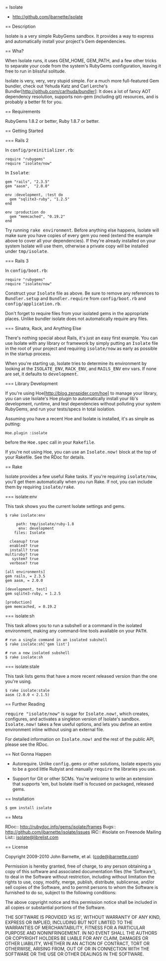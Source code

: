 = Isolate

* http://github.com/jbarnette/isolate

== Description

Isolate is a very simple RubyGems sandbox. It provides a way to
express and automatically install your project's Gem dependencies.

== Wha?

When Isolate runs, it uses GEM_HOME, GEM_PATH, and a few other tricks
to separate your code from the system's RubyGems configuration,
leaving it free to run in blissful solitude.

Isolate is very, very, very stupid simple. For a much more
full-featured Gem bundler, check out Yehuda Katz and Carl Lerche's
Bundler[http://github.com/carlhuda/bundler]: It does a lot of fancy
AOT dependency resolution, supports non-gem (including git) resources,
and is probably a better fit for you.

== Requirements

RubyGems 1.8.2 or better, Ruby 1.8.7 or better.

== Getting Started

=== Rails 2

In <tt>config/preinitializer.rb</tt>:

    require "rubygems"
    require "isolate/now"

In <tt>Isolate</tt>:

    gem "rails", "2.3.5"
    gem "aasm",  "2.0.0"

    env :development, :test do
      gem "sqlite3-ruby", "1.2.5"
    end

    env :production do
      gem "memcached", "0.19.2"
    end

Try running <tt>rake environment</tt>. Before anything else happens,
Isolate will make sure you have copies of every gem you need (extend
the example above to cover all your dependencies). If they're already
installed on your system Isolate will use them, otherwise a private
copy will be installed under <tt>tmp/isolate</tt>.

=== Rails 3

In <tt>config/boot.rb</tt>:

    require "rubygems"
    require "isolate/now"

Construct your <tt>Isolate</tt> file as above. Be sure to remove any
references to <tt>Bundler.setup</tt> and <tt>Bundler.require</tt> from
<tt>config/boot.rb</tt> and <tt>config/application.rb</tt>.

Don't forget to require files from your isolated gems in the appropriate
places.  Unlike bundler isolate does not automatically require any files.

=== Sinatra, Rack, and Anything Else

There's nothing special about Rails, it's just an easy first
example. You can use Isolate with any library or framework by simply
putting an <tt>Isolate</tt> file in the root of your project and
requiring <tt>isolate/now</tt> as early as possible in the startup
process.

When you're starting up, Isolate tries to determine its environment by
looking at the <tt>ISOLATE_ENV</tt>, <tt>RACK_ENV</tt>, and
<tt>RAILS_ENV</tt> env vars. If none are set, it defaults to
<tt>development</tt>.

=== Library Development

If you're using Hoe[http://blog.zenspider.com/hoe] to manage your
library, you can use Isolate's Hoe plugin to automatically install
your lib's development, runtime, and test dependencies without
polluting your system RubyGems, and run your tests/specs in total
isolation.

Assuming you have a recent Hoe and Isolate is installed, it's as simple
as putting:

    Hoe.plugin :isolate

before the <tt>Hoe.spec</tt> call in your <tt>Rakefile</tt>.

If you're not using Hoe, you can use an <tt>Isolate.now!</tt> block at
the top of your Rakefile. See the RDoc for details.

== Rake

Isolate provides a few useful Rake tasks. If you're requiring
<tt>isolate/now</tt>, you'll get them automatically when you run
Rake. If not, you can include them by requiring <tt>isolate/rake</tt>.

=== isolate:env

This task shows you the current Isolate settings and gems.

    $ rake isolate:env

         path: tmp/isolate/ruby-1.8
          env: development
        files: Isolate

      cleanup? true
      enabled? true
      install? true
    multiruby? true
       system? true
      verbose? true

    [all environments]
    gem rails, = 2.3.5
    gem aasm, = 2.0.0

    [development, test]
    gem sqlite3-ruby, = 1.2.5

    [production]
    gem memcached, = 0.19.2

=== isolate:sh

This task allows you to run a subshell or a command in the isolated
environment, making any command-line tools available on your
<tt>PATH</tt>.

    # run a single command in an isolated subshell
    $ rake isolate:sh['gem list']

    # run a new isolated subshell
    $ rake isolate:sh

=== isolate:stale

This task lists gems that have a more recent released version than the
one you're using.

    $ rake isolate:stale
    aasm (2.0.0 < 2.1.5)

== Further Reading

<tt>require "isolate/now"</tt> is sugar for <tt>Isolate.now!</tt>,
which creates, configures, and activates a singleton version of
Isolate's sandbox. <tt>Isolate.now!</tt> takes a few useful options,
and lets you define an entire environment inline without using an
external file.

For detailed information on <tt>Isolate.now!</tt> and the rest of the
public API, please see the RDoc.

== Not Gonna Happen

* Autorequire. Unlike <tt>config.gems</tt> or other solutions, Isolate
  expects you to be a good little Rubyist and manually
  <tt>require</tt> the libraries you use.

* Support for Git or other SCMs. You're welcome to write an extension
  that supports 'em, but Isolate itself is focused on packaged,
  released gems.

== Installation

    $ gem install isolate

== Meta

RDoc::         http://rubydoc.info/gems/isolate/frames
Bugs::         http://github.com/jbarnette/isolate/issues
IRC::          #isolate on Freenode
Mailing List:: isolate@librelist.com

== License

Copyright 2009-2010 John Barnette, et al. (code@jbarnette.com)

Permission is hereby granted, free of charge, to any person obtaining
a copy of this software and associated documentation files (the
'Software'), to deal in the Software without restriction, including
without limitation the rights to use, copy, modify, merge, publish,
distribute, sublicense, and/or sell copies of the Software, and to
permit persons to whom the Software is furnished to do so, subject to
the following conditions:

The above copyright notice and this permission notice shall be
included in all copies or substantial portions of the Software.

THE SOFTWARE IS PROVIDED 'AS IS', WITHOUT WARRANTY OF ANY KIND,
EXPRESS OR IMPLIED, INCLUDING BUT NOT LIMITED TO THE WARRANTIES OF
MERCHANTABILITY, FITNESS FOR A PARTICULAR PURPOSE AND NONINFRINGEMENT.
IN NO EVENT SHALL THE AUTHORS OR COPYRIGHT HOLDERS BE LIABLE FOR ANY
CLAIM, DAMAGES OR OTHER LIABILITY, WHETHER IN AN ACTION OF CONTRACT,
TORT OR OTHERWISE, ARISING FROM, OUT OF OR IN CONNECTION WITH THE
SOFTWARE OR THE USE OR OTHER DEALINGS IN THE SOFTWARE.
